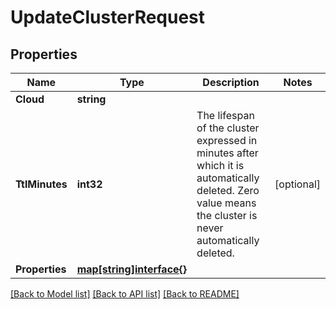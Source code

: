 # UpdateClusterRequest

## Properties
Name | Type | Description | Notes
------------ | ------------- | ------------- | -------------
**Cloud** | **string** |  | 
**TtlMinutes** | **int32** | The lifespan of the cluster expressed in minutes after which it is automatically deleted. Zero value means the cluster is never automatically deleted. | [optional] 
**Properties** | [**map[string]interface{}**](.md) |  | 

[[Back to Model list]](../README.md#documentation-for-models) [[Back to API list]](../README.md#documentation-for-api-endpoints) [[Back to README]](../README.md)


